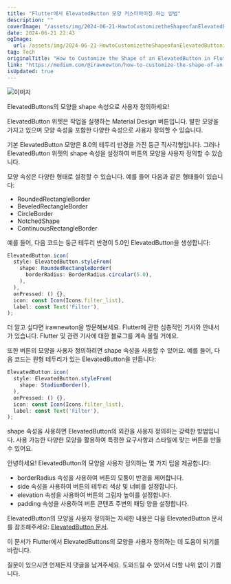 ```yaml
---
title: "Flutter에서 ElevatedButton 모양 커스터마이징 하는 방법"
description: ""
coverImage: "/assets/img/2024-06-21-HowtoCustomizetheShapeofanElevatedButtoninFlutter_0.png"
date: 2024-06-21 22:43
ogImage: 
  url: /assets/img/2024-06-21-HowtoCustomizetheShapeofanElevatedButtoninFlutter_0.png
tag: Tech
originalTitle: "How to Customize the Shape of an ElevatedButton in Flutter"
link: "https://medium.com/@irawnewton/how-to-customize-the-shape-of-an-elevatedbutton-in-flutter-78f34c60fc68"
isUpdated: true
---
```






![이미지](/assets/img/2024-06-21-HowtoCustomizetheShapeofanElevatedButtoninFlutter_0.png)

ElevatedButtons의 모양을 shape 속성으로 사용자 정의하세요!

ElevatedButton 위젯은 작업을 실행하는 Material Design 버튼입니다. 발판 모양을 가지고 있으며 모양 속성을 포함한 다양한 속성으로 사용자 정의할 수 있습니다.

기본 ElevatedButton 모양은 8.0의 테두리 반경을 가진 둥근 직사각형입니다. 그러나 ElevatedButton 위젯의 shape 속성을 설정하여 버튼의 모양을 사용자 정의할 수 있습니다.

<div class="content-ad"></div>

모양 속성은 다양한 형태로 설정할 수 있습니다. 예를 들어 다음과 같은 형태들이 있습니다:

- RoundedRectangleBorder
- BeveledRectangleBorder
- CircleBorder
- NotchedShape
- ContinuousRectangleBorder

예를 들어, 다음 코드는 둥근 테두리 반경이 5.0인 ElevatedButton을 생성합니다:

```js
ElevatedButton.icon(
  style: ElevatedButton.styleFrom(
    shape: RoundedRectangleBorder(
      borderRadius: BorderRadius.circular(5.0),
    ),
  ), 
  onPressed: () {},
  icon: const Icon(Icons.filter_list),
  label: const Text('Filter'),
);
```

<div class="content-ad"></div>

더 알고 싶다면 irawnewton을 방문해보세요. Flutter에 관한 심층적인 기사와 안내서가 있습니다. Flutter 및 관련 기사에 대한 블로그를 계속 올릴 거에요.

또한 버튼의 모양을 사용자 정의하려면 shape 속성을 사용할 수 있어요. 예를 들어, 다음 코드는 원형 테두리가 있는 ElevatedButton을 만듭니다:

```js
ElevatedButton.icon(
  style: ElevatedButton.styleFrom(
    shape: StadiumBorder(),
  ),
  onPressed: () {},
  icon: const Icon(Icons.filter_list),
  label: const Text('Filter'),
);
```

shape 속성을 사용하면 ElevatedButton의 외관을 사용자 정의하는 강력한 방법입니다. 사용 가능한 다양한 모양을 활용하여 특정한 요구사항과 스타일에 맞는 버튼을 만들 수 있어요.

<div class="content-ad"></div>

안녕하세요! ElevatedButton의 모양을 사용자 정의하는 몇 가지 팁을 제공합니다:

- borderRadius 속성을 사용하여 버튼의 모퉁이 반경을 제어합니다.
- side 속성을 사용하여 버튼의 테두리 색상 및 너비를 설정합니다.
- elevation 속성을 사용하여 버튼의 그림자 높이를 설정합니다.
- padding 속성을 사용하여 버튼 콘텐츠 주변의 패딩 양을 설정합니다.

ElevatedButton의 모양을 사용자 정의하는 자세한 내용은 다음 ElevatedButton 문서를 참조해주세요: [ElevatedButton 문서](https://api.flutter.dev/flutter/material/ElevatedButton-class.html).

이 문서가 Flutter에서 ElevatedButtons의 모양을 사용자 정의하는 데 도움이 되기를 바랍니다.

<div class="content-ad"></div>

질문이 있으시면 언제든지 댓글을 남겨주세요. 도와드릴 수 있어서 더할 나위 없이 기쁩니다.
